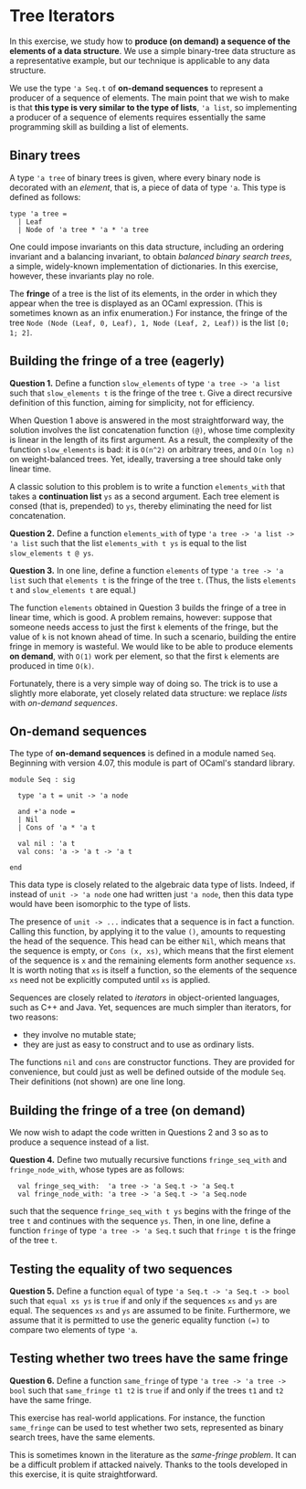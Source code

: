 # Tree Iterators

In this exercise, we study how to **produce (on demand) a sequence of the
elements of a data structure**. We use a simple binary-tree data structure as
a representative example, but our technique is applicable to any data
structure.

We use the type `'a Seq.t` of **on-demand sequences** to represent a producer
of a sequence of elements. The main point that we wish to make is that **this
type is very similar to the type of lists**, `'a list`, so implementing a
producer of a sequence of elements requires essentially the same programming
skill as building a list of elements.

## Binary trees

A type `'a tree` of binary trees is given, where every binary node is
decorated with an *element*, that is, a piece of data of type `'a`.
This type is defined as follows:

```
type 'a tree =
  | Leaf
  | Node of 'a tree * 'a * 'a tree
```

One could impose invariants on this data structure, including an ordering
invariant and a balancing invariant, to obtain *balanced binary search trees*,
a simple, widely-known implementation of dictionaries. In this exercise,
however, these invariants play no role.

The **fringe** of a tree is the list of its elements, in the order in which
they appear when the tree is displayed as an OCaml expression. (This is
sometimes known as an infix enumeration.) For instance, the fringe of the tree
`Node (Node (Leaf, 0, Leaf), 1, Node (Leaf, 2, Leaf))` is the list
`[0; 1; 2]`.

## Building the fringe of a tree (eagerly)

**Question 1.**
Define a function `slow_elements`
of type `'a tree -> 'a list`
such that `slow_elements t` is the fringe of the tree `t`.
Give a direct recursive definition of this function,
aiming for simplicity, not for efficiency.

When Question 1 above is answered in the most straightforward way,
the solution involves the list concatenation function `(@)`, whose
time complexity is linear in the length of its first argument.
As a result, the complexity of the function `slow_elements` is bad:
it is `O(n^2)` on arbitrary trees,
and `O(n log n)` on weight-balanced trees.
Yet, ideally, traversing a tree should take only linear time.

A classic solution to this problem is to
write a function `elements_with`
that takes a **continuation list** `ys` as
a second argument. Each tree element is
consed (that is, prepended) to `ys`,
thereby eliminating the need for list concatenation.

**Question 2.**
Define a function `elements_with`
of type `'a tree -> 'a list -> 'a list`
such that the list `elements_with t ys` is
equal to the list `slow_elements t @ ys`.

**Question 3.**
In one line,
define a function `elements`
of type `'a tree -> 'a list`
such that `elements t` is the fringe of the tree `t`.
(Thus, the lists `elements t` and `slow_elements t` are equal.)

The function `elements` obtained in Question 3 builds the fringe of a tree in
linear time, which is good. A problem remains, however: suppose that someone
needs access to just the first `k` elements of the fringe, but the value of
`k` is not known ahead of time. In such a scenario, building the entire fringe
in memory is wasteful. We would like to be able to produce elements **on
demand**, with `O(1)` work per element, so that the first `k` elements are
produced in time `O(k)`.

Fortunately, there is a very simple way of doing so. The trick is to use a
slightly more elaborate, yet closely related data structure: we replace
*lists* with *on-demand sequences*.

## On-demand sequences

The type of **on-demand sequences** is defined in a module named `Seq`.
Beginning with version 4.07,
this module is part of OCaml's standard library.

```
module Seq : sig

  type 'a t = unit -> 'a node

  and +'a node =
  | Nil
  | Cons of 'a * 'a t

  val nil : 'a t
  val cons: 'a -> 'a t -> 'a t

end
```

This data type is closely related to the algebraic data type of lists.
Indeed, if instead of `unit -> 'a node` one had written just `'a node`,
then this data type would have been isomorphic to the type of lists.

The presence of `unit -> ...` indicates that a sequence is in fact a function.
Calling this function, by applying it to the value `()`, amounts to requesting
the head of the sequence. This head can be either `Nil`, which means that the
sequence is empty, or `Cons (x, xs)`, which means that the first element of
the sequence is `x` and the remaining elements form another sequence `xs`. It
is worth noting that `xs` is itself a function, so the elements of the
sequence `xs` need not be explicitly computed until `xs` is applied.

Sequences are closely related to *iterators* in object-oriented languages,
such as C++ and Java. Yet, sequences are much simpler than iterators, for
two reasons:
* they involve no mutable state;
* they are just as easy to construct and to use as ordinary lists.

The functions `nil` and `cons` are constructor functions. They are provided
for convenience, but could just as well be defined outside of the module
`Seq`. Their definitions (not shown) are one line long.

## Building the fringe of a tree (on demand)

We now wish to adapt the code written in Questions 2 and 3
so as to produce a sequence instead of a list.

**Question 4.**
Define two mutually recursive functions
`fringe_seq_with` and
`fringe_node_with`,
whose types are as follows:
```
  val fringe_seq_with:  'a tree -> 'a Seq.t -> 'a Seq.t
  val fringe_node_with: 'a tree -> 'a Seq.t -> 'a Seq.node
```
such that the sequence `fringe_seq_with t ys`
begins with the fringe of the tree `t`
and continues with the sequence `ys`.
Then, in one line,
define a function `fringe`
of type `'a tree -> 'a Seq.t`
such that `fringe t` is the fringe of the tree `t`.

## Testing the equality of two sequences

**Question 5.**
Define a function `equal`
of type `'a Seq.t -> 'a Seq.t -> bool`
such that `equal xs ys` is `true`
if and only if
the sequences `xs` and `ys` are equal.
The sequences `xs` and `ys` are assumed to be finite.
Furthermore, we assume that it is permitted to use
the generic equality function `(=)` to
compare two elements of type `'a`.

## Testing whether two trees have the same fringe

**Question 6.**
Define a function `same_fringe`
of type `'a tree -> 'a tree -> bool`
such that `same_fringe t1 t2` is `true`
if and only if the trees `t1` and `t2`
have the same fringe.

This exercise has real-world applications. For instance, the function
`same_fringe` can be used to test whether two sets, represented as binary
search trees, have the same elements.

This is sometimes known in the literature as the *same-fringe problem*.
It can be a difficult problem if attacked naively.
Thanks to the tools developed in this exercise,
it is quite straightforward.
